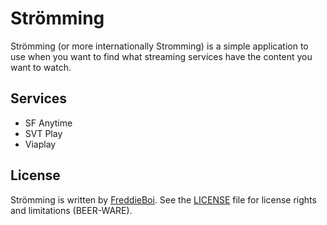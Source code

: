 Strömming
=========
Strömming (or more internationally Stromming) is a simple application to use when you want to find what streaming services have the content you want to watch.

Services
--------
+ SF Anytime
+ SVT Play
+ Viaplay

License
-------
Strömming is written by [FreddieBoi](https://github.com/FreddieBoi "FreddieBoi on github"). See the [LICENSE](https://github.com/FreddieBoi/stromming.js/blob/master/LICENSE) file for license rights and limitations (BEER-WARE).
